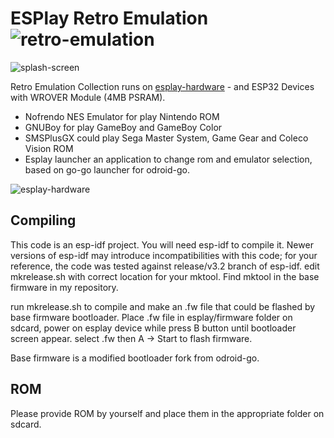 # ESPlay Retro Emulation  ![retro-emulation](https://raw.githubusercontent.com/pebri86/esplay-retro-emulation/master/docs/retro_emulation.png)
![splash-screen](https://raw.githubusercontent.com/pebri86/esplay-retro-emulation/master/docs/esplay-emu_logo.png)

Retro Emulation Collection runs on [esplay-hardware] - and ESP32 Devices with WROVER Module (4MB PSRAM). 
- Nofrendo NES Emulator for play Nintendo ROM
- GNUBoy for play GameBoy and GameBoy Color
- SMSPlusGX could play Sega Master System, Game Gear and Coleco Vision ROM
- Esplay launcher an application to change rom and emulator selection, based on go-go launcher for odroid-go.

![esplay-hardware](https://raw.githubusercontent.com/pebri86/esplay-retro-emulation/master/docs/esplay-retro.png)

[esplay-hardware]: https://github.com/pebri86/esplay-hardware

Compiling
---------

This code is an esp-idf project. You will need esp-idf to compile it. Newer versions of esp-idf may introduce incompatibilities with this code;
for your reference, the code was tested against release/v3.2 branch of esp-idf.
edit mkrelease.sh with correct location for your mktool.
Find mktool in the base firmware in my repository.

run mkrelease.sh to compile and make an .fw file that could be flashed by base firmware bootloader. Place .fw file in esplay/firmware folder on sdcard, power on esplay device while press B button until bootloader screen appear. select .fw then A -> Start to flash firmware.

Base firmware is a modified bootloader fork from odroid-go.

ROM
--- 
Please provide ROM by yourself and place them in the appropriate folder on sdcard.

